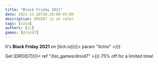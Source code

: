 ```yaml
---
title: "Black Friday 2021"
date: 2021-11-26T16:28:00-03:00
description: DROID7 is on sale!
tags: [sale]
authors: [jc]
games: [droid7]
---
```


It's **Black Friday 2021** on [itch.io]({{< param "itchio" >}})

Get [DROID7]({{< ref "/list_games/droid7" >}}) 75% off for a limited time!
